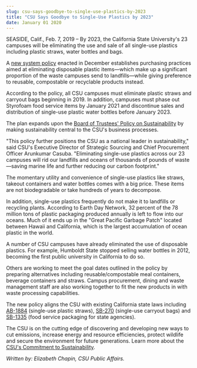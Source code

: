 ```yaml
---
slug: csu-says-goodbye-to-single-use-plastics-by-2023
title: "CSU Says Goodbye to Single-Use Plastics by 2023"
date: January 01 2020
---
```


 
<p>
  ​SEASIDE, Calif., Feb. 7, 2019 – By 2023, the California State University's 23
  campuses will be eliminating the use and sale of all single-use plastics
  including plastic straws, water bottles and bags.
</p>
<p>
  A
  <a href="https://www2.calstate.edu/csu-system/news/Documents/5236-00.pdf"
    >new system policy</a
  >
  enacted in December establishes purchasing practices aimed at eliminating
  disposable plastic items—which make up a significant proportion of the waste
  campuses send to landfills—while giving preference to reusable, compostable or
  recyclable products instead.
</p>
<p>
  According to the policy, all CSU campuses must eliminate plastic straws and
  carryout bags beginning in 2019. In addition, campuses must phase out
  Styrofoam food service items by January 2021 and discontinue sales and
  distribution of single-use plastic water bottles before January 2023.
</p>
<p>
  The plan expands upon the
  <a
    href="https://www.calstate.edu/cpdc/sustainability/policies-reports/documents/JointMeeting-CPBG-ED.pdf"
    >Board of Trustees' Policy on Sustainability</a
  >
  by making sustainability central to the CSU's business processes.
</p>
<p>
  "This policy further positions the CSU as a national leader in
  sustainability," said CSU's Executive Director of Strategic Sourcing and Chief
  Procurement Officer Arunkumar Casuba. "Eliminating single-use plastics across
  our 23 campuses will rid our landfills and oceans of thousands of pounds of
  waste—saving marine life and further reducing our carbon footprint."
</p>
<p>
  The momentary utility and convenience of single-use plastics like straws,
  takeout containers and water bottles comes with a big price. These items are
  not biodegradable or take hundreds of years to decompose.
</p>
<p>
  In addition, single-use plastics frequently do not make it to landfills or
  recycling plants. According to Earth Day Network, 32 percent of the 78 million
  tons of plastic packaging produced annually is left to flow into our oceans.
  Much of it ends up in the "Great Pacific Garbage Patch" located between Hawaii
  and California, which is the largest accumulation of ocean plastic in the
  world.
</p>
<p>
  A number of CSU campuses have already eliminated the use of disposable
  plastics. For example, Humboldt State stopped selling water bottles in 2012,
  becoming the first public university in California to do so.
</p>
<p>
  Others are working to meet the goal dates outlined in the policy by preparing
  alternatives including reusable/compostable meal containers, beverage
  containers and straws. Campus procurement, dining and waste management staff
  are also working together to fit the new products in with waste processing
  capabilities.
</p>
<p>
  The new policy aligns the CSU with existing California state laws including
  <a
    href="https://leginfo.legislature.ca.gov/faces/billTextClient.xhtml?bill_id=201720180AB1884"
    >AB-1884</a
  >
  (single-use plastic straws),
  <a
    href="https://leginfo.legislature.ca.gov/faces/billNavClient.xhtml?bill_id=201320140SB270"
    >SB-270</a
  >
  (single-use carryout bags) and
  <a
    href="https://leginfo.legislature.ca.gov/faces/billTextClient.xhtml?bill_id=201720180SB1335"
    >SB-1335</a
  >
  (food service packaging for state agencies).
</p>
<p>
  The CSU is on the cutting edge of discovering and developing new ways to cut
  emissions, increase energy and resource efficiencies, protect wildlife and
  secure the environment for future generations. Learn more about the
  <a href="https://www2.calstate.edu/impact-of-the-csu/sustainability"
    >CSU's Commitment to Sustainability</a
  >.
</p>
<p><i>Written by: Elizabeth Chapin, CSU Public Affairs. </i></p>
 
